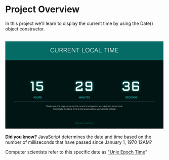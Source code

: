 <h1>Project Overview</h1>

<p>In this project we'll learn to display the current time by using the Date() object constructor.</p>
<br />
<img src="https://github.com/aprilharris/clock/blob/master/preview.png" width="500" />
<br />
<p><b>Did you know?</b> JavaScript determines the date and time based on the number of milliseconds that have passed since January 1, 1970 12AM?</p>

<p>Computer scientists refer to this specific date as <a href="https://www.wired.com/2001/09/unix-tick-tocks-to-a-billion/" target="_blank" rel="noopenner noreferrer">"Unix Epoch Time</a>"
